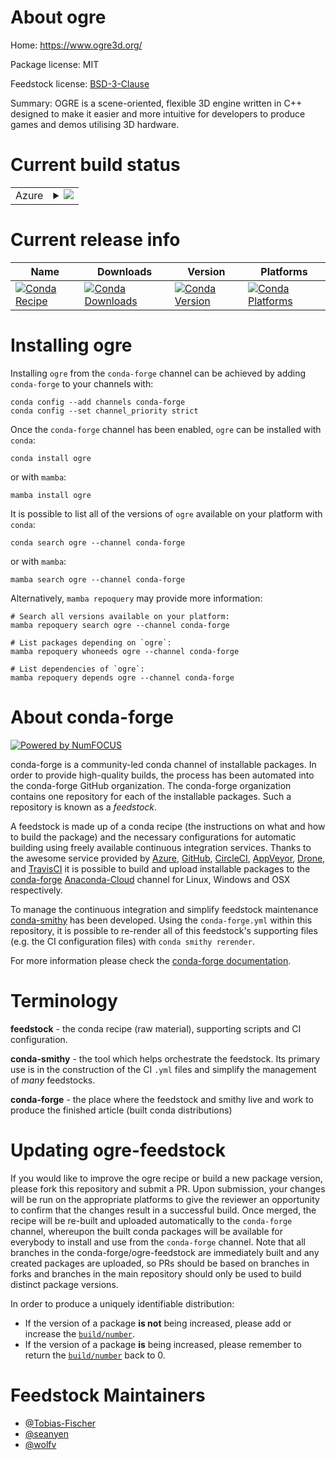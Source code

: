 About ogre
==========

Home: https://www.ogre3d.org/

Package license: MIT

Feedstock license: [BSD-3-Clause](https://github.com/conda-forge/ogre-feedstock/blob/master/LICENSE.txt)

Summary: OGRE is a scene-oriented, flexible 3D engine written in C++ designed to make it easier and more intuitive for developers to produce games and demos utilising 3D hardware.

Current build status
====================


<table>
    
  <tr>
    <td>Azure</td>
    <td>
      <details>
        <summary>
          <a href="https://dev.azure.com/conda-forge/feedstock-builds/_build/latest?definitionId=8067&branchName=master">
            <img src="https://dev.azure.com/conda-forge/feedstock-builds/_apis/build/status/ogre-feedstock?branchName=master">
          </a>
        </summary>
        <table>
          <thead><tr><th>Variant</th><th>Status</th></tr></thead>
          <tbody><tr>
              <td>linux_64_numpy1.20</td>
              <td>
                <a href="https://dev.azure.com/conda-forge/feedstock-builds/_build/latest?definitionId=8067&branchName=master">
                  <img src="https://dev.azure.com/conda-forge/feedstock-builds/_apis/build/status/ogre-feedstock?branchName=master&jobName=linux&configuration=linux_64_numpy1.20" alt="variant">
                </a>
              </td>
            </tr><tr>
              <td>linux_64_numpy1.21</td>
              <td>
                <a href="https://dev.azure.com/conda-forge/feedstock-builds/_build/latest?definitionId=8067&branchName=master">
                  <img src="https://dev.azure.com/conda-forge/feedstock-builds/_apis/build/status/ogre-feedstock?branchName=master&jobName=linux&configuration=linux_64_numpy1.21" alt="variant">
                </a>
              </td>
            </tr><tr>
              <td>linux_aarch64_numpy1.20</td>
              <td>
                <a href="https://dev.azure.com/conda-forge/feedstock-builds/_build/latest?definitionId=8067&branchName=master">
                  <img src="https://dev.azure.com/conda-forge/feedstock-builds/_apis/build/status/ogre-feedstock?branchName=master&jobName=linux&configuration=linux_aarch64_numpy1.20" alt="variant">
                </a>
              </td>
            </tr><tr>
              <td>linux_aarch64_numpy1.21</td>
              <td>
                <a href="https://dev.azure.com/conda-forge/feedstock-builds/_build/latest?definitionId=8067&branchName=master">
                  <img src="https://dev.azure.com/conda-forge/feedstock-builds/_apis/build/status/ogre-feedstock?branchName=master&jobName=linux&configuration=linux_aarch64_numpy1.21" alt="variant">
                </a>
              </td>
            </tr><tr>
              <td>linux_ppc64le_numpy1.20</td>
              <td>
                <a href="https://dev.azure.com/conda-forge/feedstock-builds/_build/latest?definitionId=8067&branchName=master">
                  <img src="https://dev.azure.com/conda-forge/feedstock-builds/_apis/build/status/ogre-feedstock?branchName=master&jobName=linux&configuration=linux_ppc64le_numpy1.20" alt="variant">
                </a>
              </td>
            </tr><tr>
              <td>linux_ppc64le_numpy1.21</td>
              <td>
                <a href="https://dev.azure.com/conda-forge/feedstock-builds/_build/latest?definitionId=8067&branchName=master">
                  <img src="https://dev.azure.com/conda-forge/feedstock-builds/_apis/build/status/ogre-feedstock?branchName=master&jobName=linux&configuration=linux_ppc64le_numpy1.21" alt="variant">
                </a>
              </td>
            </tr><tr>
              <td>osx_64_numpy1.20</td>
              <td>
                <a href="https://dev.azure.com/conda-forge/feedstock-builds/_build/latest?definitionId=8067&branchName=master">
                  <img src="https://dev.azure.com/conda-forge/feedstock-builds/_apis/build/status/ogre-feedstock?branchName=master&jobName=osx&configuration=osx_64_numpy1.20" alt="variant">
                </a>
              </td>
            </tr><tr>
              <td>osx_64_numpy1.21</td>
              <td>
                <a href="https://dev.azure.com/conda-forge/feedstock-builds/_build/latest?definitionId=8067&branchName=master">
                  <img src="https://dev.azure.com/conda-forge/feedstock-builds/_apis/build/status/ogre-feedstock?branchName=master&jobName=osx&configuration=osx_64_numpy1.21" alt="variant">
                </a>
              </td>
            </tr><tr>
              <td>osx_arm64_numpy1.20</td>
              <td>
                <a href="https://dev.azure.com/conda-forge/feedstock-builds/_build/latest?definitionId=8067&branchName=master">
                  <img src="https://dev.azure.com/conda-forge/feedstock-builds/_apis/build/status/ogre-feedstock?branchName=master&jobName=osx&configuration=osx_arm64_numpy1.20" alt="variant">
                </a>
              </td>
            </tr><tr>
              <td>osx_arm64_numpy1.21</td>
              <td>
                <a href="https://dev.azure.com/conda-forge/feedstock-builds/_build/latest?definitionId=8067&branchName=master">
                  <img src="https://dev.azure.com/conda-forge/feedstock-builds/_apis/build/status/ogre-feedstock?branchName=master&jobName=osx&configuration=osx_arm64_numpy1.21" alt="variant">
                </a>
              </td>
            </tr><tr>
              <td>win_64_numpy1.20</td>
              <td>
                <a href="https://dev.azure.com/conda-forge/feedstock-builds/_build/latest?definitionId=8067&branchName=master">
                  <img src="https://dev.azure.com/conda-forge/feedstock-builds/_apis/build/status/ogre-feedstock?branchName=master&jobName=win&configuration=win_64_numpy1.20" alt="variant">
                </a>
              </td>
            </tr><tr>
              <td>win_64_numpy1.21</td>
              <td>
                <a href="https://dev.azure.com/conda-forge/feedstock-builds/_build/latest?definitionId=8067&branchName=master">
                  <img src="https://dev.azure.com/conda-forge/feedstock-builds/_apis/build/status/ogre-feedstock?branchName=master&jobName=win&configuration=win_64_numpy1.21" alt="variant">
                </a>
              </td>
            </tr>
          </tbody>
        </table>
      </details>
    </td>
  </tr>
</table>

Current release info
====================

| Name | Downloads | Version | Platforms |
| --- | --- | --- | --- |
| [![Conda Recipe](https://img.shields.io/badge/recipe-ogre-green.svg)](https://anaconda.org/conda-forge/ogre) | [![Conda Downloads](https://img.shields.io/conda/dn/conda-forge/ogre.svg)](https://anaconda.org/conda-forge/ogre) | [![Conda Version](https://img.shields.io/conda/vn/conda-forge/ogre.svg)](https://anaconda.org/conda-forge/ogre) | [![Conda Platforms](https://img.shields.io/conda/pn/conda-forge/ogre.svg)](https://anaconda.org/conda-forge/ogre) |

Installing ogre
===============

Installing `ogre` from the `conda-forge` channel can be achieved by adding `conda-forge` to your channels with:

```
conda config --add channels conda-forge
conda config --set channel_priority strict
```

Once the `conda-forge` channel has been enabled, `ogre` can be installed with `conda`:

```
conda install ogre
```

or with `mamba`:

```
mamba install ogre
```

It is possible to list all of the versions of `ogre` available on your platform with `conda`:

```
conda search ogre --channel conda-forge
```

or with `mamba`:

```
mamba search ogre --channel conda-forge
```

Alternatively, `mamba repoquery` may provide more information:

```
# Search all versions available on your platform:
mamba repoquery search ogre --channel conda-forge

# List packages depending on `ogre`:
mamba repoquery whoneeds ogre --channel conda-forge

# List dependencies of `ogre`:
mamba repoquery depends ogre --channel conda-forge
```


About conda-forge
=================

[![Powered by
NumFOCUS](https://img.shields.io/badge/powered%20by-NumFOCUS-orange.svg?style=flat&colorA=E1523D&colorB=007D8A)](https://numfocus.org)

conda-forge is a community-led conda channel of installable packages.
In order to provide high-quality builds, the process has been automated into the
conda-forge GitHub organization. The conda-forge organization contains one repository
for each of the installable packages. Such a repository is known as a *feedstock*.

A feedstock is made up of a conda recipe (the instructions on what and how to build
the package) and the necessary configurations for automatic building using freely
available continuous integration services. Thanks to the awesome service provided by
[Azure](https://azure.microsoft.com/en-us/services/devops/), [GitHub](https://github.com/),
[CircleCI](https://circleci.com/), [AppVeyor](https://www.appveyor.com/),
[Drone](https://cloud.drone.io/welcome), and [TravisCI](https://travis-ci.com/)
it is possible to build and upload installable packages to the
[conda-forge](https://anaconda.org/conda-forge) [Anaconda-Cloud](https://anaconda.org/)
channel for Linux, Windows and OSX respectively.

To manage the continuous integration and simplify feedstock maintenance
[conda-smithy](https://github.com/conda-forge/conda-smithy) has been developed.
Using the ``conda-forge.yml`` within this repository, it is possible to re-render all of
this feedstock's supporting files (e.g. the CI configuration files) with ``conda smithy rerender``.

For more information please check the [conda-forge documentation](https://conda-forge.org/docs/).

Terminology
===========

**feedstock** - the conda recipe (raw material), supporting scripts and CI configuration.

**conda-smithy** - the tool which helps orchestrate the feedstock.
                   Its primary use is in the construction of the CI ``.yml`` files
                   and simplify the management of *many* feedstocks.

**conda-forge** - the place where the feedstock and smithy live and work to
                  produce the finished article (built conda distributions)


Updating ogre-feedstock
=======================

If you would like to improve the ogre recipe or build a new
package version, please fork this repository and submit a PR. Upon submission,
your changes will be run on the appropriate platforms to give the reviewer an
opportunity to confirm that the changes result in a successful build. Once
merged, the recipe will be re-built and uploaded automatically to the
`conda-forge` channel, whereupon the built conda packages will be available for
everybody to install and use from the `conda-forge` channel.
Note that all branches in the conda-forge/ogre-feedstock are
immediately built and any created packages are uploaded, so PRs should be based
on branches in forks and branches in the main repository should only be used to
build distinct package versions.

In order to produce a uniquely identifiable distribution:
 * If the version of a package **is not** being increased, please add or increase
   the [``build/number``](https://docs.conda.io/projects/conda-build/en/latest/resources/define-metadata.html#build-number-and-string).
 * If the version of a package **is** being increased, please remember to return
   the [``build/number``](https://docs.conda.io/projects/conda-build/en/latest/resources/define-metadata.html#build-number-and-string)
   back to 0.

Feedstock Maintainers
=====================

* [@Tobias-Fischer](https://github.com/Tobias-Fischer/)
* [@seanyen](https://github.com/seanyen/)
* [@wolfv](https://github.com/wolfv/)

